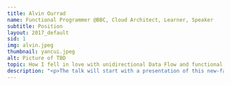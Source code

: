 ```yaml
---
title: Alvin Ourrad
name: Functional Programmer @BBC, Cloud Architect, Learner, Speaker
subtitle: Position
layout: 2017_default
sid: 1
img: alvin.jpeg
thumbnail: yancui.jpeg
alt: Picture of TBD
topic: How I fell in love with unidirectional Data Flow and functional programming (+ WebGL demo)
description: "<p>The talk will start with a presentation of this new-fangled paradigm that we now see everywhere (it’s used in Redux, React, Flux, inferno, you name it) and what makes is so useful and successful beyond the hype factor.</p><p> Then, I show you how code written in the functional, unidirectional way differs from your traditional OOP version, and the pros and cons that come with it. During my exploration of this new style, I decided to go “all-in” and totally buy into other people’s mindsets. I’ll share with you the insights gathered during that process. It will then end with a short live coding demo.</p>"
---
```

